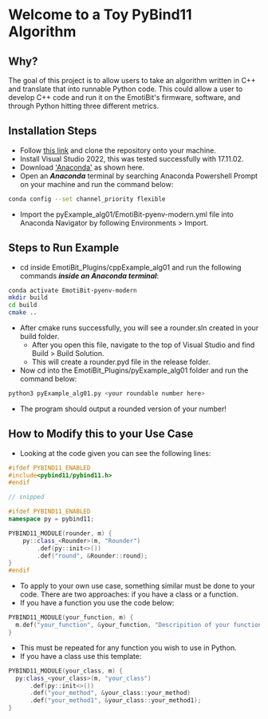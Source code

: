 # Welcome to a Toy PyBind11 Algorithm

## Why?
The goal of this project is to allow users to take an algorithm written in C++ and translate that into runnable Python code.
This could allow a user to develop C++ code and run it on the EmotiBit's firmware, software, and through Python hitting three different metrics.

## Installation Steps
* Follow [this link](https://github.com/EmotiBit/EmotiBit_Plugins) and clone the repository onto your machine.
* Install Visual Studio 2022, this was tested successfully with 17.11.02.
* Download ['Anaconda'](https://www.anaconda.com/download/) as shown here.
* Open an ***Anaconda*** terminal by searching Anaconda Powershell Prompt on your machine and run the command below:
```bash
conda config --set channel_priority flexible
```
* Import the pyExample_alg01/EmotiBit-pyenv-modern.yml file into Anaconda Navigator by following Environments > Import.

## Steps to Run Example
* cd inside EmotiBit_Plugins/cppExample_alg01 and run the following commands ***inside an Anaconda terminal***:
```bash
conda activate EmotiBit-pyenv-modern
mkdir build
cd build
cmake ..
```
* After cmake runs successfully, you will see a rounder.sln created in your build folder.
  * After you open this file, navigate to the top of Visual Studio and find Build > Build Solution.
  * This will create a rounder.pyd file in the release folder.
* Now cd into the EmotiBit_Plugins/pyExample_alg01 folder and run the command below:
```bash
python3 pyExample_alg01.py <your roundable number here>
```
* The program should output a rounded version of your number!

## How to Modify this to your Use Case
* Looking at the code given you can see the following lines:
```cpp
#ifdef PYBIND11_ENABLED
#include<pybind11/pybind11.h>
#endif

// snipped

#ifdef PYBIND11_ENABLED
namespace py = pybind11;

PYBIND11_MODULE(rounder, m) {
    py::class_<Rounder>(m, "Rounder")
        .def(py::init<>())
        .def("round", &Rounder::round);
}
#endif
```
* To apply to your own use case, something similar must be done to your code. There are two approaches: if you have a class or a function.
* If you have a function you use the code below:
```cpp
PYBIND11_MODULE(your_function, m) {
  m.def("your_function", &your_function, "Descripition of your function")
}
  ```
  * This must be repeated for any function you wish to use in Python.
* If you have a class use this template:
```cpp
PYBIND11_MODULE(your_class, m) {
  py:class_<your_class>(m, "your_class")
      .def(py::init<>())
      .def("your_method", &your_class::your_method)
      .def("your_method1", &your_class::your_method1);
}
  ```

